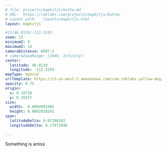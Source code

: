 ```yaml
---
# file: projects/mapkitjs/butte.md
# URL:  https://roblabs.com/projects/mapkitjs/butte/
# Layout path:  _layouts/mapkitjs.html
layout: mapkitjs

#13/46.0119/-112.5193
zoom: 13
minimumZ: 9
maximumZ: 14
cameraDistance: 6007.5
# cameraZoomRange: [2048, Infinity]
center:
  latitude: 46.0119
  longitude: -112.5193
mapType: Hybrid
urlTemplate: https://s3-us-west-2.amazonaws.com/com.roblabs.yellow-dog/maptiler/butte/{z}/{x}/{y}.png
opacity: 0.75
origin: 
  x: 0.18720
  y: 0.35557
size:
  width:  0.0004992485
  height: 0.0002918243
span:
  latitudeDelta: 0.07296282
  longitudeDelta: 0.17972946

---
```


Something is amiss
